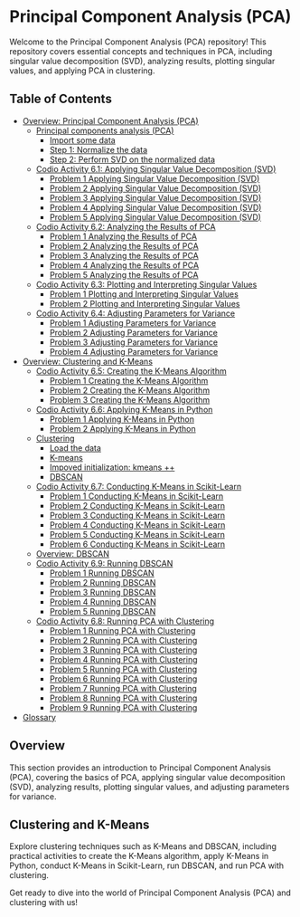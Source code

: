 # Principal Component Analysis (PCA)

Welcome to the Principal Component Analysis (PCA) repository! This repository covers essential concepts and techniques in PCA, including singular value decomposition (SVD), analyzing results, plotting singular values, and applying PCA in clustering.

## Table of Contents

- [Overview: Principal Component Analysis (PCA)](#Overview:-Principal-Component-Analysis-(PCA))
    - [Principal components analysis (PCA)](#Principal-components-analysis-(PCA))
        - [Import some data](#Import-some-data)
        - [Step 1: Normalize the data](#Step-1:-Normalize-the-data)
        - [Step 2: Perform SVD on the normalized data](#Step-2:-Perform-SVD-on-the-normalized-data)
    - [Codio Activity 6.1: Applying Singular Value Decomposition (SVD)](#Codio-Activity-6.1:-Applying-Singular-Value-Decomposition-(SVD))
        - [Problem 1 Applying Singular Value Decomposition (SVD)](#Problem-1-Applying-Singular-Value-Decomposition-(SVD))
        - [Problem 2 Applying Singular Value Decomposition (SVD)](#Problem-2-Applying-Singular-Value-Decomposition-(SVD))
        - [Problem 3 Applying Singular Value Decomposition (SVD)](#Problem-3-Applying-Singular-Value-Decomposition-(SVD))
        - [Problem 4 Applying Singular Value Decomposition (SVD)](#Problem-4-Applying-Singular-Value-Decomposition-(SVD))
        - [Problem 5 Applying Singular Value Decomposition (SVD)](#Problem-5-Applying-Singular-Value-Decomposition-(SVD))
    - [Codio Activity 6.2: Analyzing the Results of PCA](#Codio-Activity-6.2:-Analyzing-the-Results-of-PCA)
        - [Problem 1 Analyzing the Results of PCA](#Problem-1-Analyzing-the-Results-of-PCA)
        - [Problem 2 Analyzing the Results of PCA](#Problem-2-Analyzing-the-Results-of-PCA)
        - [Problem 3 Analyzing the Results of PCA](#Problem-3-Analyzing-the-Results-of-PCA)
        - [Problem 4 Analyzing the Results of PCA](#Problem-4-Analyzing-the-Results-of-PCA)
        - [Problem 5 Analyzing the Results of PCA](#Problem-5-Analyzing-the-Results-of-PCA)
    - [Codio Activity 6.3: Plotting and Interpreting Singular Values](#Codio-Activity-6.3:-Plotting-and-Interpreting-Singular-Values)
        - [Problem 1 Plotting and Interpreting Singular Values](#Problem-1-Plotting-and-Interpreting-Singular-Values)
        - [Problem 2 Plotting and Interpreting Singular Values](#Problem-2-Plotting-and-Interpreting-Singular-Values)
    - [Codio Activity 6.4: Adjusting Parameters for Variance](#Codio-Activity-6.4:-Adjusting-Parameters-for-Variance)
        - [Problem 1 Adjusting Parameters for Variance](#Problem-1-Adjusting-Parameters-for-Variance)
        - [Problem 2 Adjusting Parameters for Variance](#Problem-2-Adjusting-Parameters-for-Variance)
        - [Problem 3 Adjusting Parameters for Variance](#Problem-3-Adjusting-Parameters-for-Variance)
        - [Problem 4 Adjusting Parameters for Variance](#Problem-4-Adjusting-Parameters-for-Variance)
- [Overview: Clustering and K-Means](#Overview:-Clustering-and-K-Means)
    - [Codio Activity 6.5: Creating the K-Means Algorithm](#Codio-Activity-6.5:-Creating-the-K-Means-Algorithm)
        - [Problem 1 Creating the K-Means Algorithm](#Problem-1-Creating-the-K-Means-Algorithm)
        - [Problem 2 Creating the K-Means Algorithm](#Problem-2-Creating-the-K-Means-Algorithm)
        - [Problem 3 Creating the K-Means Algorithm](#Problem-3-Creating-the-K-Means-Algorithm)
    - [Codio Activity 6.6: Applying K-Means in Python](#Codio-Activity-6.6:-Applying-K-Means-in-Python)
        - [Problem 1 Applying K-Means in Python](#Problem-1-Applying-K-Means-in-Python)
        - [Problem 2 Applying K-Means in Python](#Problem-2-Applying-K-Means-in-Python)
    - [Clustering](#Clustering)
        - [Load the data](#Load-the-data)
        - [K-means](#K-means)
        - [Impoved initialization: kmeans ++](#Impoved-initialization:-kmeans-++)
        - [DBSCAN](#DBSCAN)
    - [Codio Activity 6.7: Conducting K-Means in Scikit-Learn](#Codio-Activity-6.7:-Conducting-K-Means-in-Scikit-Learn)
        - [Problem 1 Conducting K-Means in Scikit-Learn](#Problem-1-Conducting-K-Means-in-Scikit-Learn)
        - [Problem 2 Conducting K-Means in Scikit-Learn](#Problem-2-Conducting-K-Means-in-Scikit-Learn)
        - [Problem 3 Conducting K-Means in Scikit-Learn](#Problem-3-Conducting-K-Means-in-Scikit-Learn)
        - [Problem 4 Conducting K-Means in Scikit-Learn](#Problem-4-Conducting-K-Means-in-Scikit-Learn)
        - [Problem 5 Conducting K-Means in Scikit-Learn](#Problem-5-Conducting-K-Means-in-Scikit-Learn)
        - [Problem 6 Conducting K-Means in Scikit-Learn](#Problem-6-Conducting-K-Means-in-Scikit-Learn)
    - [Overview: DBSCAN](#Overview:-DBSCAN)
    - [Codio Activity 6.9: Running DBSCAN](#Codio-Activity-6.9:-Running-DBSCAN)
        - [Problem 1 Running DBSCAN](#Problem-1-Running-DBSCAN)
        - [Problem 2 Running DBSCAN](#Problem-2-Running-DBSCAN)
        - [Problem 3 Running DBSCAN](#Problem-3-Running-DBSCAN)
        - [Problem 4 Running DBSCAN](#Problem-4-Running-DBSCAN)
        - [Problem 5 Running DBSCAN](#Problem-5-Running-DBSCAN)
    - [Codio Activity 6.8: Running PCA with Clustering](#Codio-Activity-6.8:-Running-PCA-with-Clustering)
        - [Problem 1 Running PCA with Clustering](#Problem-1-Running-PCA-with-Clustering)
        - [Problem 2 Running PCA with Clustering](#Problem-2-Running-PCA-with-Clustering)
        - [Problem 3 Running PCA with Clustering](#Problem-3-Running-PCA-with-Clustering)
        - [Problem 4 Running PCA with Clustering](#Problem-4-Running-PCA-with-Clustering)
        - [Problem 5 Running PCA with Clustering](#Problem-5-Running-PCA-with-Clustering)
        - [Problem 6 Running PCA with Clustering](#Problem-6-Running-PCA-with-Clustering)
        - [Problem 7 Running PCA with Clustering](#Problem-7-Running-PCA-with-Clustering)
        - [Problem 8 Running PCA with Clustering](#Problem-8-Running-PCA-with-Clustering)
        - [Problem 9 Running PCA with Clustering](#Problem-9-Running-PCA-with-Clustering)
- [Glossary](#Glossary)

## Overview

This section provides an introduction to Principal Component Analysis (PCA), covering the basics of PCA, applying singular value decomposition (SVD), analyzing results, plotting singular values, and adjusting parameters for variance.

## Clustering and K-Means

Explore clustering techniques such as K-Means and DBSCAN, including practical activities to create the K-Means algorithm, apply K-Means in Python, conduct K-Means in Scikit-Learn, run DBSCAN, and run PCA with clustering.

Get ready to dive into the world of Principal Component Analysis (PCA) and clustering with us!
